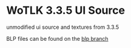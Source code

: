 # WoTLK 3.3.5 UI Source

unmodified ui source and textures from 3.3.5

BLP files can be found on the [blp branch](https://github.com/ajseward/WoTLK-3.3.5-UI-Source/tree/blp)